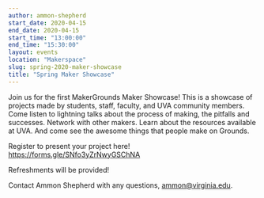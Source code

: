 ```yaml
---
author: ammon-shepherd
start_date: 2020-04-15
end_date: 2020-04-15
start_time: "13:00:00"
end_time: "15:30:00"
layout: events
location: "Makerspace"
slug: spring-2020-maker-showcase
title: "Spring Maker Showcase"
---
```


Join us for the first MakerGrounds Maker Showcase! This is a showcase of projects made by students, staff, faculty, and UVA community members. Come listen to lightning talks about the process of making, the pitfalls and successes. Network with other makers. Learn about the resources available at UVA. And come see the awesome things that people make on Grounds. 

Register to present your project here! [https://forms.gle/SNfo3yZrNwyGSChNA ](https://forms.gle/SNfo3yZrNwyGSChNA)

Refreshments will be provided!

Contact Ammon Shepherd with any questions, <a href="mailto:ammon@virginia.edu">ammon@virginia.edu</a>.
